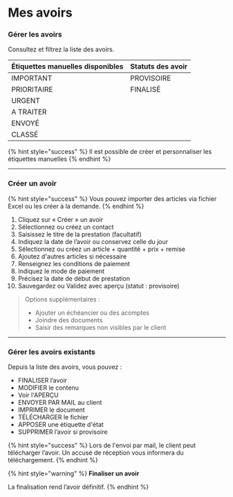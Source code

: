 # Mes avoirs

### **Gérer les avoirs**

Consultez et filtrez la liste des avoirs.

| Étiquettes manuelles disponibles  | Statuts des avoir  |
| --------------------------------- | ------------------ |
| IMPORTANT                         | PROVISOIRE         |
| PRIORITAIRE                       | FINALISÉ           |
| URGENT                            |                    |
| A TRAITER                         |                    |
| ENVOYÉ                            |                    |
| CLASSÉ                            |                    |

{% hint style="success" %}
Il est possible de créer et personnaliser les étiquettes manuelles
{% endhint %}

***

### **Créer un avoir**

{% hint style="success" %}
Vous pouvez importer des articles via fichier Excel ou les créer à la demande.
{% endhint %}

1. Cliquez sur « Créer » un avoir
2. Sélectionnez ou créez un contact
3. Saisissez le titre de la prestation (facultatif)
4. Indiquez la date de l’avoir ou conservez celle du jour
5. Sélectionnez ou créez un article + quantité + prix + remise
6. Ajoutez d'autres articles si nécessaire
7. Renseignez les conditions de paiement
8. Indiquez le mode de paiement
9. Précisez la date de début de prestation
10. Sauvegardez ou Validez avec aperçu (statut : provisoire)

> Options supplémentaires :
>
> * Ajouter un échéancier ou des acomptes
> * Joindre des documents
> * Saisir des remarques non visibles par le client

***

### **Gérer les avoirs existants**

Depuis la liste des avoirs, vous pouvez :

* FINALISER l’avoir
* MODIFIER le contenu
* Voir l'APERÇU
* ENVOYER PAR MAIL au client
* IMPRIMER le document
* TÉLÉCHARGER le fichier
* APPOSER une étiquette d'état
* SUPPRIMER l’avoir si provisoire

{% hint style="success" %}
&#x20;Lors de l'envoi par mail, le client peut télécharger l’avoir. Un accusé de réception vous informera du téléchargement.
{% endhint %}

{% hint style="warning" %}
**Finaliser un avoir**

&#x20;La finalisation rend l’avoir définitif.
{% endhint %}
